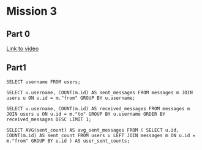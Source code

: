 # Mission 3

## Part 0

[Link to video](https://drive.google.com/file/d/15G0ONgP7RZJ_C8p_kwxGJC4ye0zNGwf4/view?usp=sharing)

## Part1

`SELECT username
FROM users;`

`SELECT u.username, COUNT(m.id) AS sent_messages
FROM messages m
JOIN users u ON u.id = m."from"
GROUP BY u.username;`

`SELECT u.username, COUNT(m.id) AS received_messages
FROM messages m
JOIN users u ON u.id = m."to"
GROUP BY u.username
ORDER BY received_messages DESC
LIMIT 1;`

`SELECT AVG(sent_count) AS avg_sent_messages
FROM (
    SELECT u.id, COUNT(m.id) AS sent_count
    FROM users u
    LEFT JOIN messages m ON u.id = m."from"
    GROUP BY u.id
) AS user_sent_counts;`
